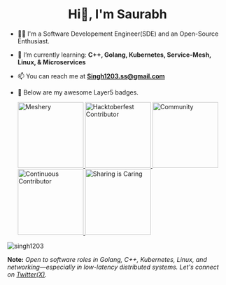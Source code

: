 <h1 align="center">Hi👋, I'm Saurabh </h1>

- 👨‍💻 I'm a Software Developement Engineer(SDE) and an Open-Source Enthusiast.
- 🌱 I’m currently learning: **C++, Golang, Kubernetes, Service-Mesh, Linux, & Microservices**
- 📫 You can reach me at **Singh1203.ss@gmail.com**
- :rocket: Below are my awesome Layer5 badges.
  
  <a href= "https://meshery.layer5.io/user/840232a6-f96b-42c3-91a4-f6acc8a5bd36?tab=badges&badge=meshery" >
    <img width="150px" src = "https://badges.layer5.io/assets/badges/meshery/meshery.png" alt = "Meshery" />
    <img width="150px" src = "https://badges.layer5.io/assets/badges/hacktoberfest-contributor/hacktoberfest-contributor.png" alt = "Hacktoberfest Contributor" />
    <img width="150px" src = "https://badges.layer5.io/assets/badges/community/community.png" alt = "Community" />
    <img width="150px" src = "https://badges.layer5.io/assets/badges/continuous-contributor/continuous-contributor.png" alt = "Continuous Contributor" />
    <img width="150px" src = "https://badges.layer5.io/assets/badges/first-share/first-share.png" alt = "Sharing is Caring" />
  </a >
  
<p align="left"> <img src="https://komarev.com/ghpvc/?username=singh1203&label=Profile+views&style=for-the-badge&color=orange" alt="singh1203" </p>

**Note:** _Open to software roles in Golang, C++, Kubernetes, Linux, and networking—especially in low-latency distributed systems. Let's connect on [Twitter(X)](https://x.com/saurabh_1203)._
